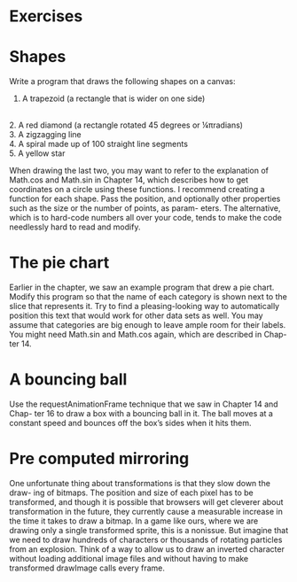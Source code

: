 # Exercises

# Shapes

Write a program that draws the following shapes on a canvas:
<br>
1. A trapezoid (a rectangle that is wider on one side)
<br>
2. A red diamond (a rectangle rotated 45 degrees or ¼πradians)
<br>
3. A zigzagging line
<br>
4. A spiral made up of 100 straight line segments
<br>
5. A yellow star
<br>

When drawing the last two, you may want to refer to the explanation of
Math.cos and Math.sin in Chapter 14, which describes how to get coordinates
on a circle using these functions.
I recommend creating a function for each shape. Pass the position, and
optionally other properties such as the size or the number of points, as param-
eters. The alternative, which is to hard-code numbers all over your code, tends
to make the code needlessly hard to read and modify.

# The pie chart

Earlier in the chapter, we saw an example program that drew a pie chart.
Modify this program so that the name of each category is shown next to the
slice that represents it. Try to find a pleasing-looking way to automatically
position this text that would work for other data sets as well. You may assume
that categories are big enough to leave ample room for their labels.
You might need Math.sin and Math.cos again, which are described in Chap-
ter 14.

# A bouncing ball

Use the requestAnimationFrame technique that we saw in Chapter 14 and Chap-
ter 16 to draw a box with a bouncing ball in it. The ball moves at a constant
speed and bounces off the box’s sides when it hits them.


# Pre computed mirroring

One unfortunate thing about transformations is that they slow down the draw-
ing of bitmaps. The position and size of each pixel has to be transformed, and
though it is possible that browsers will get cleverer about transformation in
the future, they currently cause a measurable increase in the time it takes to
draw a bitmap.
In a game like ours, where we are drawing only a single transformed sprite,
this is a nonissue. But imagine that we need to draw hundreds of characters
or thousands of rotating particles from an explosion.
Think of a way to allow us to draw an inverted character without loading
additional image files and without having to make transformed drawImage calls
every frame.
